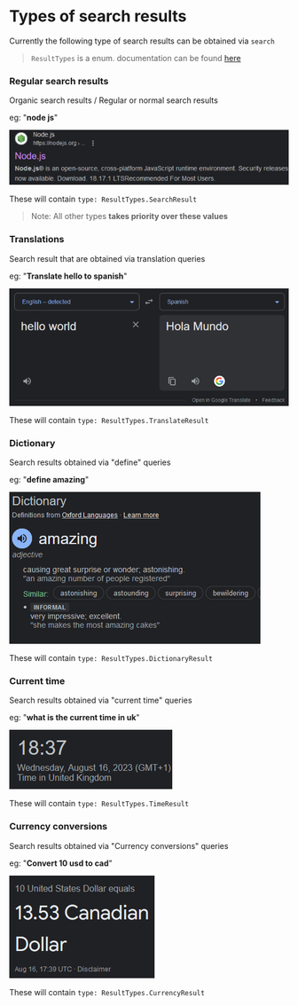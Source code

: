 # Types of search results


Currently the following type of search results can be obtained via `search`

> `ResultTypes` is a enum. documentation can be found [here](https://paka.dev/npm/google-sr/api)

### Regular search results

Organic search results / Regular or normal search results

eg: "**node js**"

![Regular Search](images/DefaultSearch.png)

These will contain `type: ResultTypes.SearchResult`

> Note: All other types **takes priority over these values**

### Translations

Search result that are obtained via translation queries

eg: "**Translate hello to spanish**"

![Google translation result](images/Translate.png)

These will contain `type: ResultTypes.TranslateResult`


### Dictionary

Search results obtained via "define" queries

eg: "**define amazing**"

![Search result for definition](images/Dictionary.png)

These will contain `type: ResultTypes.DictionaryResult`


### Current time

Search results obtained via "current time" queries

eg: "**what is the current time in uk**"

![Search result for current time](images/Time.png)

These will contain `type: ResultTypes.TimeResult`


### Currency conversions

Search results obtained via "Currency conversions" queries

eg: "**Convert 10 usd to cad**"

![Currency](images/Currency.png)

These will contain `type: ResultTypes.CurrencyResult`

